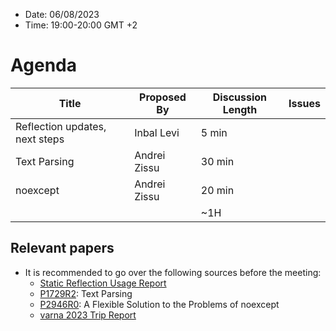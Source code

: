 * Date: 06/08/2023
* Time: 19:00-20:00 GMT +2

# Agenda

| Title | Proposed By | Discussion Length | Issues       |
|----------|-------------|-------------|----------------|
| Reflection updates, next steps | Inbal Levi | 5 min | |
| Text Parsing | Andrei Zissu | 30 min   |   |
| noexcept | Andrei Zissu | 20 min   |   |
|                     |   | ~1H      |   |

## Relevant papers

* It is recommended to go over the following sources before the meeting:
  * [Static Reflection Usage Report](https://docs.google.com/document/d/1yph7qXXev6U77u2ODOY-xhEkXW611yRt/edit?usp=share_link&ouid=104773479574624321244&rtpof=true&sd=true)
  * [P1729R2](https://www.open-std.org/jtc1/sc22/wg21/docs/papers/2023/p1729r2.html): Text Parsing
  * [P2946R0](https://www.open-std.org/jtc1/sc22/wg21/docs/papers/2023/p2946r0.pdf): A Flexible Solution to the Problems of noexcept
  * [varna 2023 Trip Report](https://www.reddit.com/r/cpp/comments/14h4ono/202306_varna_iso_c_committee_trip_report_first/)
